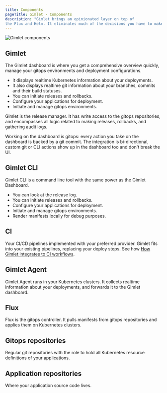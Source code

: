 ```yaml
---
title: Components
pageTitle: Gimlet - Components
description: "Gimlet brings an opinionated layer on top of 
the Flux and Helm. It eliminates much of the decisions you have to make and gets you a developer platform on top of Kubernetes."
---
```


![Gimlet components](/components.svg)

## Gimlet
The Gimlet dashboard is where you get a comprehensive overview quickly, manage your gitops environments and deployment configurations. 

- It displays realtime Kubernetes information about your deployments.
- It also displays realtime git information about your branches, commits and their build statuses.
- You can initiate releases and rollbacks.
- Configure your applications for deployment.
- Initiate and manage gitops environments.

Gimlet is the release manager. It has write access to the gitops repositories, and encompasses all logic related to making releases, rollbacks, and gathering audit logs.

Working on the dashboard is gitops: every action you take on the dashboard is backed by a git commit. The integration is bi-directional, custom git or CLI actions show up in the dashboard too and don't break the UI.

## Gimlet CLI
Gimlet CLI is a command line tool with the same power as the Gimlet Dashboard.

- You can look at the release log.
- You can initiate releases and rollbacks.
- Configure your applications for deployment.
- Initiate and manage gitops environments.
- Render manifests locally for debug purposes.

## CI
Your CI/CD pipelines implemented with your preferred provider. Gimlet fits into your existing pipelines, replacing your deploy steps. See how [How Gimlet integrates to CI workflows](TODO).

## Gimlet Agent
Gimlet Agent runs in your Kubernetes clusters. It collects realtime information about your deployments, and forwards it to the Gimlet dashboard.

## Flux
Flux is the gitops controller. It pulls manifests from gitops repositories and applies them on Kubernetes clusters.

## Gitops repositories

Regular git repositories with the role to hold all Kubernetes resource definitions of your applications.

## Application repositories
Where your application source code lives.

